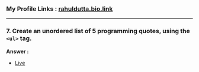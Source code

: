 ### My Profile Links : [rahuldutta.bio.link](https://rahuldutta.bio.link)

---

### 7. Create an unordered list of 5 programming quotes, using the `<ul>` tag.

__Answer :__

- [Live](https://irahuldutta02.github.io/pw-skills-fswd-2.0-assignments/002-week-02-core-html/1.7)